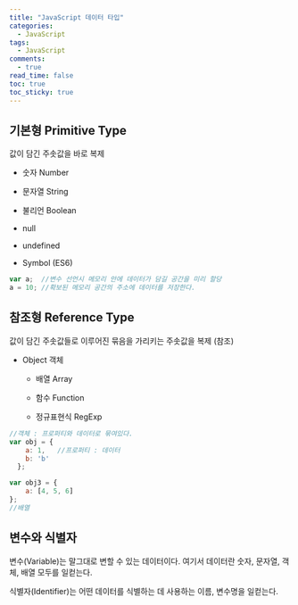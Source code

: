 ```yaml
---
title: "JavaScript 데이터 타입"
categories:
  - JavaScript
tags:
  - JavaScript
comments:
  - true
read_time: false
toc: true
toc_sticky: true
---
```



## 기본형 Primitive Type 

값이 담긴 주솟값을 바로 복제

  - 숫자 Number

  - 문자열 String

  - 불리언 Boolean

  - null

  - undefined

  - Symbol (ES6)

```js
var a;  //변수 선언시 메모리 안에 데이터가 담길 공간을 미리 할당
a = 10; //확보된 메모리 공간의 주소에 데이터를 저장한다.
```


## 참조형 Reference Type

값이 담긴 주솟값들로 이루어진 묶음을 가리키는 주솟값을 복제 (참조)

  - Object 객체

    - 배열 Array

    - 함수 Function

    - 정규표현식 RegExp

```js
//객체 : 프로퍼티와 데이터로 묶여있다.
var obj = {
    a: 1,   //프로퍼티 : 데이터
    b: 'b'
  };
```

```js
var obj3 = {
    a: [4, 5, 6]
};
//배열
```


## 변수와 식별자

변수(Variable)는 말그대로 변할 수 있는 데이터이다. 여기서 데이터란 숫자, 문자열, 객체, 배열 모두를 일컫는다.

식별자(Identifier)는 어떤 데이터를 식별하는 데 사용하는 이름, 변수명을 일컫는다.
    